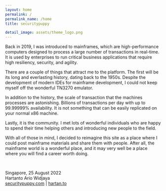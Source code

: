 ```yaml
---
layout: home
permalink: /
permalink_name: /home
title: securitypuppy

detail_image: assets/theme_logo.png
---
```


Back in 2019, I was introduced to mainframes, which are high-performance computers designed to process a large number of transactions in real-time. It is used by enterprises to run critical business applications that require high resiliency, security, and agility.

There are a couple of things that attract me to the platform. The first will be its long and everlasting history, dating back to the 1950s. Despite the development of modern IDEs for mainframe development, I could not keep myself off the wonderful TN3270 emulator.

In addition to the history, the scale of transaction that the machines processes are astonishing. Billions of transactions per day with up to 99.99999% availability. It is not something that can be easily replicated on your normal x86 machine.

Lastly, it is the community. I met lots of wonderful individuals who are happy to spend their time helping others and introducing new people to the field.

With all of those in mind, I decided to reimagine this site as a place where I could post mainframe materials and share them with people. After all, the mainframe world is a wonderful place, and it may very well be a place where you will find a career worth doing.

<br>

Singapore, 25 August 2022<br>Hartanto Ario Widjaya<br>[securitypuppy.com](https://securitypuppy.com) &#124; [hartan.to](https://hartan.to)

